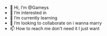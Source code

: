 - 👋 Hi, I’m @Gameys
- 👀 I’m interested in <python>
- 🌱 I’m currently learning <python>
- 💞️ I’m looking to collaborate on i wanna marry <python>
- 📫 How to reach me don't need it I just want <python>

<!---
Gameys/Gameys is a ✨ special ✨ repository because its `README.md` (this file) appears on your GitHub profile.
You can click the Preview link to take a look at your changes.
--->

